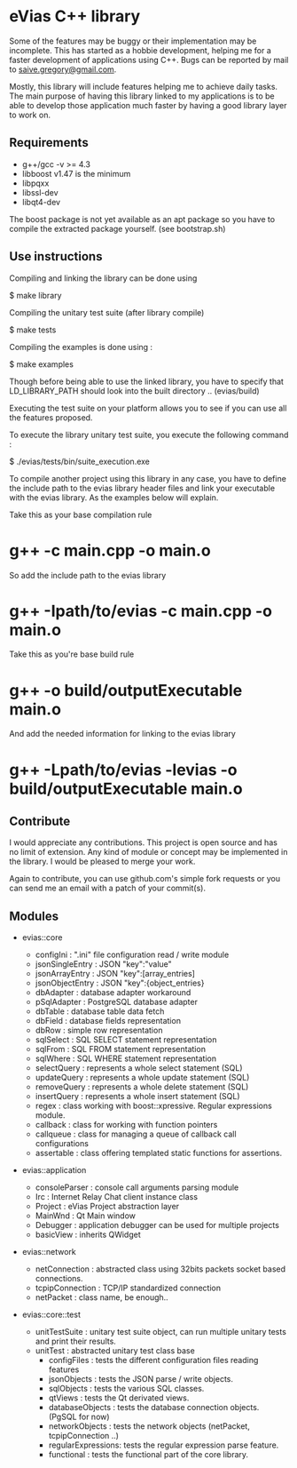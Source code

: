 # eVias C++ library

Some of the features may be buggy or their implementation may be incomplete.
This has started as a hobbie development, helping me for a faster development
of applications using C++. Bugs can be reported by mail to
<saive.gregory@gmail.com>.

Mostly, this library will include features helping me to achieve daily tasks. The main
purpose of having this library linked to my applications is to be able to develop
those application much faster by having a good library layer to work on.

## Requirements

* g++/gcc -v >= 4.3
* libboost v1.47 is the minimum
* libpqxx
* libssl-dev
* libqt4-dev

The boost package is not yet available as an apt package so you have to compile
the extracted package yourself. (see bootstrap.sh)

## Use instructions

Compiling and linking the library can be done using

$ make library

Compiling the unitary test suite (after library compile)

$ make tests

Compiling the examples is done using :

$ make examples

Though before being able to use the linked library, you have
to specify that LD_LIBRARY_PATH should look into the built
directory .. (evias/build)

Executing the test suite on your platform allows you to see if you
can use all the features proposed.

To execute the library unitary test suite, you execute the following
command :

$ ./evias/tests/bin/suite_execution.exe

To compile another project using this library in any case, you have
to define the include path to the evias library header files and
link your executable with the evias library. As the examples
below will explain.

Take this as your base compilation rule
# g++ -c main.cpp -o main.o

So add the include path to the evias library
# g++ -Ipath/to/evias -c main.cpp -o main.o

Take this as you're base build rule
# g++ -o build/outputExecutable main.o

And add the needed information for linking to the evias library
# g++ -Lpath/to/evias -levias -o build/outputExecutable main.o

## Contribute

I would appreciate any contributions. This project is open source and
has no limit of extension. Any kind of module or concept may be implemented
in the library. I would be pleased to merge your work.

Again to contribute, you can use github.com's simple fork requests or you
can send me an email with a patch of your commit(s).

## Modules

- evias::core
    - configIni     : ".ini" file configuration read / write module
    - jsonSingleEntry  : JSON "key":"value"
    - jsonArrayEntry   : JSON "key":[array_entries]
    - jsonObjectEntry  : JSON "key":{object_entries}
    - dbAdapter     : database adapter workaround
    - pSqlAdapter   : PostgreSQL database adapter
    - dbTable          : database table data fetch
    - dbField          : database fields representation
    - dbRow            : simple row representation
    - sqlSelect        : SQL SELECT statement representation
    - sqlFrom          : SQL FROM statement representation
    - sqlWhere         : SQL WHERE statement representation
    - selectQuery      : represents a whole select statement (SQL)
    - updateQuery      : represents a whole update statement (SQL)
    - removeQuery      : represents a whole delete statement (SQL)
    - insertQuery      : represents a whole insert statement (SQL)
    - regex         : class working with boost::xpressive. Regular expressions module.
    - callback      : class for working with function pointers
    - callqueue     : class for managing a queue of callback call configurations
    - assertable    : class offering templated static functions for assertions.

- evias::application
    - consoleParser : console call arguments parsing module
    - Irc           : Internet Relay Chat client instance class
    - Project       : eVias Project abstraction layer
    - MainWnd       : Qt Main window
    - Debugger      : application debugger can be used for multiple projects
    - basicView     : inherits QWidget

- evias::network
    - netConnection     : abstracted class using 32bits packets socket based connections.
    - tcpipConnection   : TCP/IP standardized connection
    - netPacket         : class name, be enough..

- evias::core::test
    - unitTestSuite     : unitary test suite object, can run multiple unitary tests and print their results.
    - unitTest          : abstracted unitary test class base
      - configFiles     : tests the different configuration files reading features
      - jsonObjects     : tests the JSON parse / write objects.
      - sqlObjects      : tests the various SQL classes.
      - qtViews         : tests the Qt derivated views.
      - databaseObjects : tests the database connection objects. (PgSQL for now)
      - networkObjects  : tests the network objects (netPacket, tcpipConnection ..)
      - regularExpressions: tests the regular expression parse feature.
      - functional      : tests the functional part of the core library.
